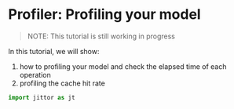 # Profiler: Profiling your model

> NOTE: This tutorial is still working in progress

In this tutorial, we will show:
1. how to profiling your model and check the elapsed time of each operation
2. profiling the cache hit rate

```python
import jittor as jt
```